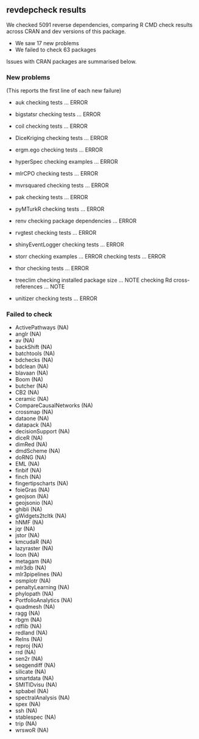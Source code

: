## revdepcheck results

We checked 5091 reverse dependencies, comparing R CMD check results across CRAN and dev versions of this package.

 * We saw 17 new problems
 * We failed to check 63 packages

Issues with CRAN packages are summarised below.

### New problems
(This reports the first line of each new failure)

* auk
  checking tests ... ERROR

* bigstatsr
  checking tests ... ERROR

* coil
  checking tests ... ERROR

* DiceKriging
  checking tests ... ERROR

* ergm.ego
  checking tests ... ERROR

* hyperSpec
  checking examples ... ERROR

* mlrCPO
  checking tests ... ERROR

* mvrsquared
  checking tests ... ERROR

* pak
  checking tests ... ERROR

* pyMTurkR
  checking tests ... ERROR

* renv
  checking package dependencies ... ERROR

* rvgtest
  checking tests ... ERROR

* shinyEventLogger
  checking tests ... ERROR

* storr
  checking examples ... ERROR
  checking tests ... ERROR

* thor
  checking tests ... ERROR

* treeclim
  checking installed package size ... NOTE
  checking Rd cross-references ... NOTE

* unitizer
  checking tests ... ERROR

### Failed to check

* ActivePathways        (NA)
* anglr                 (NA)
* av                    (NA)
* backShift             (NA)
* batchtools            (NA)
* bdchecks              (NA)
* bdclean               (NA)
* blavaan               (NA)
* Boom                  (NA)
* butcher               (NA)
* CB2                   (NA)
* ceramic               (NA)
* CompareCausalNetworks (NA)
* crossmap              (NA)
* dataone               (NA)
* datapack              (NA)
* decisionSupport       (NA)
* diceR                 (NA)
* dimRed                (NA)
* dmdScheme             (NA)
* doRNG                 (NA)
* EML                   (NA)
* finbif                (NA)
* finch                 (NA)
* fingertipscharts      (NA)
* foieGras              (NA)
* geojson               (NA)
* geojsonio             (NA)
* ghibli                (NA)
* gWidgets2tcltk        (NA)
* hNMF                  (NA)
* jqr                   (NA)
* jstor                 (NA)
* kmcudaR               (NA)
* lazyraster            (NA)
* loon                  (NA)
* metagam               (NA)
* mlr3db                (NA)
* mlr3pipelines         (NA)
* osmplotr              (NA)
* penaltyLearning       (NA)
* phylopath             (NA)
* PortfolioAnalytics    (NA)
* quadmesh              (NA)
* ragg                  (NA)
* rbgm                  (NA)
* rdflib                (NA)
* redland               (NA)
* ReIns                 (NA)
* reproj                (NA)
* rrd                   (NA)
* sen2r                 (NA)
* seqgendiff            (NA)
* silicate              (NA)
* smartdata             (NA)
* SMITIDvisu            (NA)
* spbabel               (NA)
* spectralAnalysis      (NA)
* spex                  (NA)
* ssh                   (NA)
* stablespec            (NA)
* trip                  (NA)
* wrswoR                (NA)

